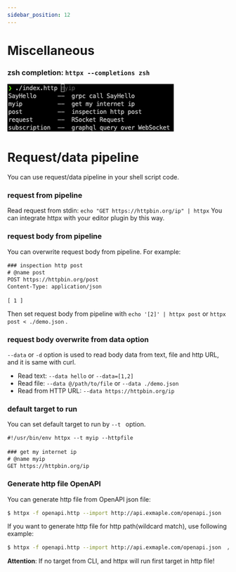 ```yaml
---
sidebar_position: 12
---
```


# Miscellaneous

### zsh completion: `httpx --completions zsh`

![Shell Completion](../../static/img/shell-completion.png)

# Request/data pipeline

You can use request/data pipeline in your shell script code.

### request from pipeline

Read request from stdin: `echo "GET https://httpbin.org/ip" | httpx`
You can integrate httpx with your editor plugin by this way.

### request body from pipeline

You can overwrite request body from pipeline. For example:

```
### inspection http post
# @name post
POST https://httpbin.org/post
Content-Type: application/json

[ 1 ]
```

Then set request body from pipeline with `echo '[2]' | httpx post` or `httpx post < ./demo.json` .

### request body overwrite from data option

`--data` or `-d` option is used to read body data from text, file and http URL, and it is same with curl.

* Read text: `--data hello` or `--data=[1,2]`
* Read file: `--data @/path/to/file` or `--data ./demo.json`
* Read from HTTP URL: `--data https://httpbin.org/ip`

### default target to run

You can set default target to run by `--t ` option.

```
#!/usr/bin/env httpx --t myip --httpfile

### get my internet ip
# @name myip
GET https://httpbin.org/ip
```

### Generate http file OpenAPI

You can generate http file from OpenAPI json file:

```bash
$ httpx -f openapi.http --import http://api.exmaple.com/openapi.json
```

If you want to generate http file for http path(wildcard match), use following example:

```bash
$ httpx -f openapi.http --import http://api.exmaple.com/openapi.json  /user
```

**Attention**: If no target from CLI, and httpx will run first target in http file!
